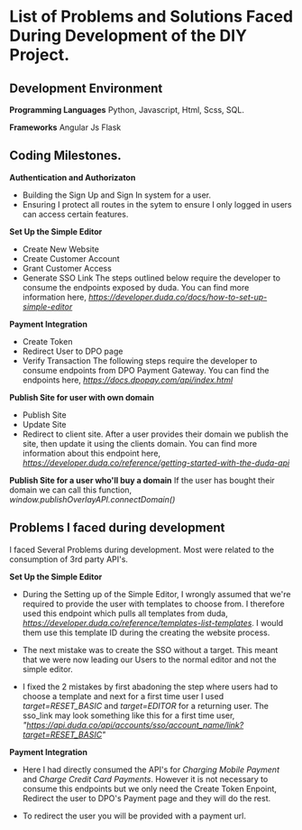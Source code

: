 # List of Problems and Solutions Faced During Development of the DIY Project.


## Development Environment
**Programming Languages**
Python, Javascript, Html, Scss, SQL.

**Frameworks**
Angular Js
Flask

## Coding Milestones.
**Authentication and Authorizaton**
- Building the Sign Up and Sign In system for a user.
- Ensuring I protect all routes in the sytem to ensure I only logged in users can access certain features.

**Set Up the Simple Editor**
- Create New Website
- Create Customer Account
- Grant Customer Access
- Generate SSO Link
The steps outlined below require the developer to consume the endpoints exposed by duda. You can find more information here, 
*https://developer.duda.co/docs/how-to-set-up-simple-editor*

**Payment Integration**
- Create Token
- Redirect User to DPO page
- Verify Transaction
The following steps require the developer to consume endpoints from DPO Payment Gateway. You can find the endpoints here,
*https://docs.dpopay.com/api/index.html*

**Publish Site for user with own domain**
- Publish Site
- Update Site
- Redirect to client site.
After a user provides their domain we publish the site, then update it using the clients domain. You can find more information about this endpoint here,
*https://developer.duda.co/reference/getting-started-with-the-duda-api*


**Publish Site for a user who'll buy a domain**
If the user has bought their domain we can call this function, *window.publishOverlayAPI.connectDomain()*


## Problems I faced during development

I faced Several Problems during development. Most were related to the consumption of 3rd party API's.

**Set Up the Simple Editor**
- During the Setting up of the Simple Editor, I wrongly assumed that we're required to provide the user with templates to choose from. I therefore used this endpoint which pulls all templates from duda, *https://developer.duda.co/reference/templates-list-templates*. I would them use this template ID during the creating the website process.

- The next mistake was to create the SSO without a target. This meant that we were now leading our Users to the normal editor and not the simple editor.

- I fixed the 2 mistakes by first abadoning the step where users had to choose a template and next for a first time user I used *target=RESET_BASIC* and *target=EDITOR* for a returning user.
The sso_link may look something like this for a first time user, *"https://api.duda.co/api/accounts/sso/account_name/link?target=RESET_BASIC"*


**Payment Integration**
- Here I had directly consumed the API's for *Charging Mobile Payment* and *Charge Credit Card Payments*. However it is not necessary to consume this endpoints but we only need the Create Token Enpoint, Redirect the user to DPO's Payment page and they will do the rest.

- To redirect the user you will be provided with a payment url.




